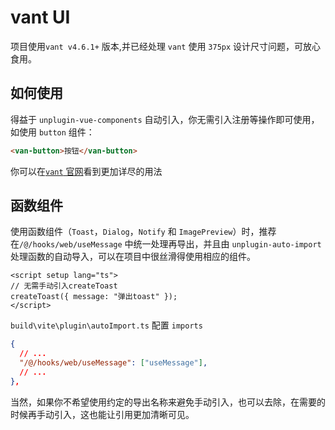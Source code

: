 # vant UI

项目使用`vant v4.6.1+` 版本,并已经处理 `vant` 使用 `375px` 设计尺寸问题，可放心食用。

## 如何使用

得益于 `unplugin-vue-components` 自动引入，你无需引入注册等操作即可使用，如使用 `button` 组件：

```html
<van-button>按钮</van-button>
```

你可以在[`vant` 官网](https://vant-contrib.gitee.io/vant/#/zh-CN/quickstart#fang-fa-er.-an-xu-yin-ru-zu-jian-yang-shi)看到更加详尽的用法

## 函数组件

使用函数组件（`Toast`，`Dialog`，`Notify` 和 `ImagePreview`）时，推荐在`/@/hooks/web/useMessage` 中统一处理再导出，并且由 `unplugin-auto-import` 处理函数的自动导入，可以在项目中很丝滑得使用相应的组件。

```vue
<script setup lang="ts">
// 无需手动引入createToast
createToast({ message: "弹出toast" });
</script>
```

`build\vite\plugin\autoImport.ts` 配置 `imports`

```json
{
  // ...
  "/@/hooks/web/useMessage": ["useMessage"],
  // ...
},
```

当然，如果你不希望使用约定的导出名称来避免手动引入，也可以去除，在需要的时候再手动引入，这也能让引用更加清晰可见。
